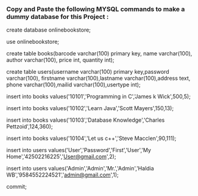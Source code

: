 ### Copy and Paste the following MYSQL commands to make a dummy database for this Project :


create database onlinebookstore;

use onlinebookstore;

create table books(barcode varchar(100) primary key, name varchar(100), author varchar(100), price int, quantity int);

create table users(username varchar(100) primary key,password varchar(100), firstname varchar(100),lastname varchar(100),address text, phone varchar(100),mailid varchar(100),usertype int);

insert into books values('10101','Programming in C','James k Wick',500,5);

insert into books values('10102','Learn Java','Scott Mayers',150,13);

insert into books values('10103','Database Knowledge','Charles Pettzoid',124,360);

insert into books values('10104','Let us c++','Steve Macclen',90,111);

insert into users values('User','Password','First','User','My Home','42502216225','User@gmail.com',2);

insert into users values('Admin','Admin','Mr.','Admin','Haldia WB','9584552224521','admin@gmail.com',1);

commit;
